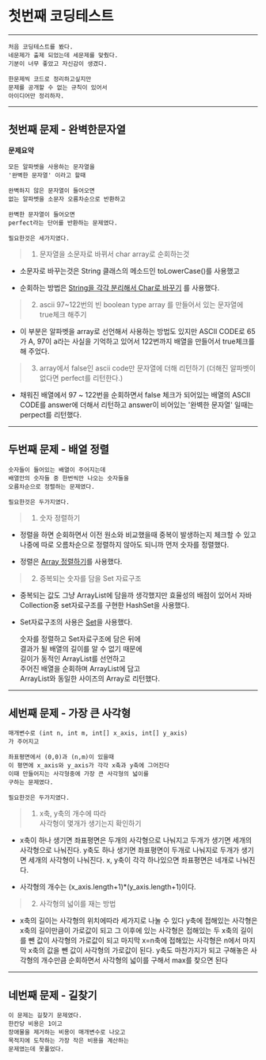 # **첫번째 코딩테스트**
***
    처음 코딩테스트를 봤다.  
    네문제가 출제 되었는데 세문제를 맞췄다.  
    기분이 너무 좋았고 자신감이 생겼다.

    한문제씩 코드로 정리하고싶지만  
    문제를 공개할 수 없는 규칙이 있어서  
    아이디어만 정리하자.
***
## 첫번째 문제 - 완벽한문자열
**문제요약**  

    모든 알파벳을 사용하는 문자열을  
    '완벽한 문자열' 이라고 할때  

    완벽하지 않은 문자열이 들어오면  
    없는 알파벳을 소문자 오름차순으로 반환하고  

    완벽한 문자열이 들어오면  
    perfect라는 단어를 반환하는 문제였다.  

    필요한것은 세가지였다.

>1. 문자열을 소문자로 바뀌서 char array로 순회하는것

* 소문자로 바꾸는것은 String 클래스의 메소드인
toLowerCase()를 사용했고

* 순회하는 방법은 [String을 각각 분리해서 Char로 바꾸기](https://github.com/abhidhamma-java/TIL/blob/main/algorithm/유형/문자열/String을_각각_분리해서_Char로_바꾸기.md) 를 사용했다.

>2. ascii 97~122번의 빈 boolean type array 를 만들어서
>있는 문자열에 true체크 해주기

* 이 부분은 알파벳을 array로 선언해서 사용하는 방법도 있지만 ASCII CODE로 65가 A, 97이 a라는 사실을 기억하고 있어서 122번까지 배열을 만들어서 true체크를 해 주었다.


>3. array에서 false인 ascii code만 문자열에 더해 리턴하기
>(더해진 알파벳이 없다면 perfect를 리턴한다.)

* 채워진 배열에서 97 ~ 122번을 순회하면서 false 체크가 되어있는 배열의 ASCII CODE를 answer에 더해서 리턴하고 answer이 비어있는 '완벽한 문자열' 일때는 perpect를 리턴했다.

***

## 두번째 문제 - 배열 정렬

    숫자들이 들어있는 배열이 주어지는데  
    배열안의 숫자들 중 한번씩만 나오는 숫자들을  
    오름차순으로 정렬하는 문제였다.

    필요한것은 두가지였다.

>1. 숫자 정렬하기  

* 정렬을 하면 순회하면서 이전 원소와 비교했을때 중복이 발생하는지 체크할 수 있고 나중에 따로 오름차순으로 정렬하지 않아도 되니까 먼저 숫자를 정렬했다.

* 정렬은 [Array 정렬하기](https://github.com/abhidhamma-java/TIL/blob/main/algorithm/유형/배열/Array_정렬하기.md)를 사용했다.
  
>2. 중복되는 숫자를 담을 Set 자료구조

* 중복되는 값도 그냥 ArrayList에 담을까 생각했지만 효율성의 배점이 있어서 자바 Collection중 set자료구조를 구현한 HashSet을 사용했다.
* Set자료구조의 사용은 [Set](https://github.com/abhidhamma-java/TIL/blob/main/algorithm/유형/콜렉션/Set.md)을 사용했다.

  숫자를 정렬하고 Set자료구조에 담은 뒤에  
결과가 될 배열의 길이를 알 수 없기 때문에  
길이가 동적인 ArrayList를 선언하고  
주어진 배열을 순회하며 ArrayList에 담고  
ArrayList와 동일한 사이즈의 Array로 리턴했다.

***
## 세번째 문제 - 가장 큰 사각형

    매개변수로 (int n, int m, int[] x_axis, int[] y_axis)
    가 주어지고
    
    좌표평면에서 (0,0)과 (n,m)이 있을때
    이 평면에 x_axis와 y_axis가 각각 x축과 y축에 그어진다
    이때 만들어지는 사각형중에 가장 큰 사각형의 넓이를 
    구하는 문제였다.
    
    필요한것은 두가지였다.
    
>1. x축, y축의 개수에 따라  
> 사각형이 몇개가 생기는지 확인하기

* x축이 하나 생기면 좌표평면은 두개의 사각형으로 나눠지고 두개가 생기면 세개의 사각형으로 나눠진다. y축도 하나 생기면 좌표평면이 두개로 나눠지로 두개가 생기면 세개의 사각형이 나눠진다. x, y축이 각각 하나있으면 좌표평면은 네개로 나눠진다.

* 사각형의 개수는 (x_axis.length+1)*(y_axis.length+1)이다.

>2. 사각형의 넓이를 재는 방법

* x축의 길이는 사각형의 위치에따라 세가지로 나눌 수 있다 y축에 접해있는 사각형은 x축의 길이만큼이 가로값이 되고
그 이후에 있는 사각형은 접해있는 두 x축의 길이를 뺀 값이 사각형의 가로값이 되고 마지막 x=n축에 접해있는 사각형은 n에서 마지막 x축의 값을 뺀 값이 사각형의 가로값이 된다.
y축도 마찬가지가 되고 구해놓은 사각형의 개수만큼 순회하면서 사각형의 넓이를 구해서 max를 찾으면 된다

*** 
## 네번째 문제 - 길찾기
    이 문제는 길찾기 문제였다. 
    한칸당 비용은 1이고 
    장애물을 제거하는 비용이 매개변수로 나오고  
    목적지에 도착하는 가장 작은 비용을 계산하는 
    문제였는데 못풀었다.
